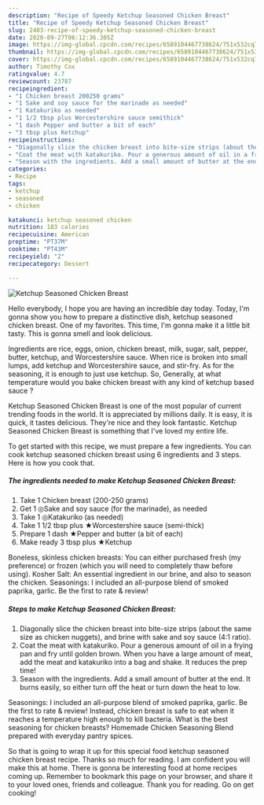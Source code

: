 ```yaml
---
description: "Recipe of Speedy Ketchup Seasoned Chicken Breast"
title: "Recipe of Speedy Ketchup Seasoned Chicken Breast"
slug: 2403-recipe-of-speedy-ketchup-seasoned-chicken-breast
date: 2020-09-27T06:12:36.305Z
image: https://img-global.cpcdn.com/recipes/6589104467738624/751x532cq70/ketchup-seasoned-chicken-breast-recipe-main-photo.jpg
thumbnail: https://img-global.cpcdn.com/recipes/6589104467738624/751x532cq70/ketchup-seasoned-chicken-breast-recipe-main-photo.jpg
cover: https://img-global.cpcdn.com/recipes/6589104467738624/751x532cq70/ketchup-seasoned-chicken-breast-recipe-main-photo.jpg
author: Timothy Cox
ratingvalue: 4.7
reviewcount: 23787
recipeingredient:
- "1 Chicken breast 200250 grams"
- "1 Sake and soy sauce for the marinade as needed"
- "1 Katakuriko as needed"
- "1 1/2 tbsp plus Worcestershire sauce semithick"
- "1 dash Pepper and butter a bit of each"
- "3 tbsp plus Ketchup"
recipeinstructions:
- "Diagonally slice the chicken breast into bite-size strips (about the same size as chicken nuggets), and brine with sake and soy sauce (4:1 ratio)."
- "Coat the meat with katakuriko. Pour a generous amount of oil in a frying pan and fry until golden brown. When you have a large amount of meat, add the meat and katakuriko into a bag and shake. It reduces the prep time!"
- "Season with the ingredients. Add a small amount of butter at the end. It burns easily, so either turn off the heat or turn down the heat to low."
categories:
- Recipe
tags:
- ketchup
- seasoned
- chicken

katakunci: ketchup seasoned chicken 
nutrition: 183 calories
recipecuisine: American
preptime: "PT37M"
cooktime: "PT43M"
recipeyield: "2"
recipecategory: Dessert

---
```



![Ketchup Seasoned Chicken Breast](https://img-global.cpcdn.com/recipes/6589104467738624/751x532cq70/ketchup-seasoned-chicken-breast-recipe-main-photo.jpg)

Hello everybody, I hope you are having an incredible day today. Today, I'm gonna show you how to prepare a distinctive dish, ketchup seasoned chicken breast. One of my favorites. This time, I'm gonna make it a little bit tasty. This is gonna smell and look delicious.

Ingredients are rice, eggs, onion, chicken breast, milk, sugar, salt, pepper, butter, ketchup, and Worcestershire sauce. When rice is broken into small lumps, add ketchup and Worcestershire sauce, and stir-fry. As for the seasoning, it is enough to just use ketchup. So, Generally, at what temperature would you bake chicken breast with any kind of ketchup based sauce ?

Ketchup Seasoned Chicken Breast is one of the most popular of current trending foods in the world. It is appreciated by millions daily. It is easy, it is quick, it tastes delicious. They're nice and they look fantastic. Ketchup Seasoned Chicken Breast is something that I've loved my entire life.


To get started with this recipe, we must prepare a few ingredients. You can cook ketchup seasoned chicken breast using 6 ingredients and 3 steps. Here is how you cook that.

<!--inarticleads1-->

##### The ingredients needed to make Ketchup Seasoned Chicken Breast:

1. Take 1 Chicken breast (200-250 grams)
1. Get 1 ◎Sake and soy sauce (for the marinade), as needed
1. Take 1 ◎Katakuriko (as needed)
1. Take 1 1/2 tbsp plus ★Worcestershire sauce (semi-thick)
1. Prepare 1 dash ★Pepper and butter (a bit of each)
1. Make ready 3 tbsp plus ★Ketchup


Boneless, skinless chicken breasts: You can either purchased fresh (my preference) or frozen (which you will need to completely thaw before using). Kosher Salt: An essential ingredient in our brine, and also to season the chicken. Seasonings: I included an all-purpose blend of smoked paprika, garlic. Be the first to rate &amp; review! 

<!--inarticleads2-->

##### Steps to make Ketchup Seasoned Chicken Breast:

1. Diagonally slice the chicken breast into bite-size strips (about the same size as chicken nuggets), and brine with sake and soy sauce (4:1 ratio).
1. Coat the meat with katakuriko. Pour a generous amount of oil in a frying pan and fry until golden brown. When you have a large amount of meat, add the meat and katakuriko into a bag and shake. It reduces the prep time!
1. Season with the ingredients. Add a small amount of butter at the end. It burns easily, so either turn off the heat or turn down the heat to low.


Seasonings: I included an all-purpose blend of smoked paprika, garlic. Be the first to rate &amp; review! Instead, chicken breast is safe to eat when it reaches a temperature high enough to kill bacteria. What is the best seasoning for chicken breasts? Homemade Chicken Seasoning Blend prepared with everyday pantry spices. 

So that is going to wrap it up for this special food ketchup seasoned chicken breast recipe. Thanks so much for reading. I am confident you will make this at home. There is gonna be interesting food at home recipes coming up. Remember to bookmark this page on your browser, and share it to your loved ones, friends and colleague. Thank you for reading. Go on get cooking!
